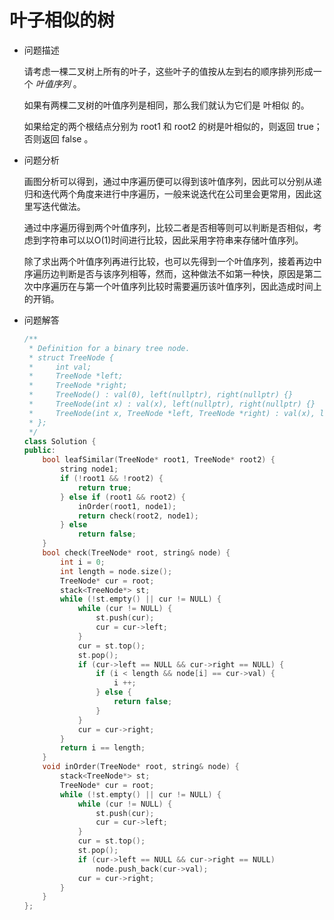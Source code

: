 # 叶子相似的树

- 问题描述

  请考虑一棵二叉树上所有的叶子，这些叶子的值按从左到右的顺序排列形成一个 *叶值序列* 。

  如果有两棵二叉树的叶值序列是相同，那么我们就认为它们是 叶相似 的。

  如果给定的两个根结点分别为 root1 和 root2 的树是叶相似的，则返回 true；否则返回 false 。

   


- 问题分析

  画图分析可以得到，通过中序遍历便可以得到该叶值序列，因此可以分别从递归和迭代两个角度来进行中序遍历，一般来说迭代在公司里会更常用，因此这里写迭代做法。

  通过中序遍历得到两个叶值序列，比较二者是否相等则可以判断是否相似，考虑到字符串可以以O(1)时间进行比较，因此采用字符串来存储叶值序列。

  除了求出两个叶值序列再进行比较，也可以先得到一个叶值序列，接着再边中序遍历边判断是否与该序列相等，然而，这种做法不如第一种快，原因是第二次中序遍历在与第一个叶值序列比较时需要遍历该叶值序列，因此造成时间上的开销。

  

- 问题解答

  ```c++
  /**
   * Definition for a binary tree node.
   * struct TreeNode {
   *     int val;
   *     TreeNode *left;
   *     TreeNode *right;
   *     TreeNode() : val(0), left(nullptr), right(nullptr) {}
   *     TreeNode(int x) : val(x), left(nullptr), right(nullptr) {}
   *     TreeNode(int x, TreeNode *left, TreeNode *right) : val(x), left(left), right(right) {}
   * };
   */
  class Solution {
  public:
      bool leafSimilar(TreeNode* root1, TreeNode* root2) {
          string node1;
          if (!root1 && !root2) {
              return true;
          } else if (root1 && root2) {
              inOrder(root1, node1);
              return check(root2, node1);
          } else 
              return false;
      }
      bool check(TreeNode* root, string& node) {
          int i = 0;
          int length = node.size();
          TreeNode* cur = root;
          stack<TreeNode*> st;
          while (!st.empty() || cur != NULL) {
              while (cur != NULL) {
                  st.push(cur);
                  cur = cur->left;
              }
              cur = st.top();
              st.pop();
              if (cur->left == NULL && cur->right == NULL) {
                  if (i < length && node[i] == cur->val) {
                      i ++;
                  } else {
                      return false;
                  }
              }
              cur = cur->right;
          }
          return i == length;
      }
      void inOrder(TreeNode* root, string& node) {
          stack<TreeNode*> st;
          TreeNode* cur = root;
          while (!st.empty() || cur != NULL) {
              while (cur != NULL) {
                  st.push(cur);
                  cur = cur->left;
              }
              cur = st.top();
              st.pop();
              if (cur->left == NULL && cur->right == NULL)
                  node.push_back(cur->val);
              cur = cur->right;
          }
      }
  };
  ```

  


